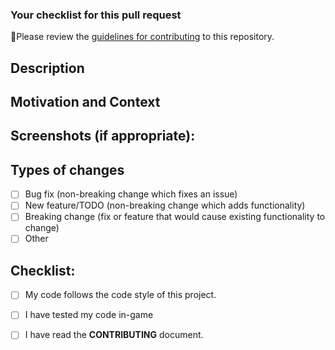 ### Your checklist for this pull request
🚨Please review the [guidelines for contributing](../CONTRIBUTING.md) to this repository.
## Description
<!--- Describe your changes in detail -->

## Motivation and Context
<!--- Why is this change required? What problem does it solve? -->
<!--- If it fixes an open issue, please link to the issue here. -->

## Screenshots (if appropriate):

## Types of changes
<!--- What types of changes does your code introduce? Put an `x` in all the boxes that apply: -->
- [ ] Bug fix (non-breaking change which fixes an issue)
- [ ] New feature/TODO (non-breaking change which adds functionality)
- [ ] Breaking change (fix or feature that would cause existing functionality to change)
- [ ] Other

## Checklist:
<!--- Go over all the following points, and put an `x` in all the boxes that apply. -->
<!--- If you're unsure about any of these, don't hesitate to ask. We're here to help! -->
- [ ] My code follows the code style of this project.
- [ ] I have tested my code in-game
- [ ] I have read the **CONTRIBUTING** document.

